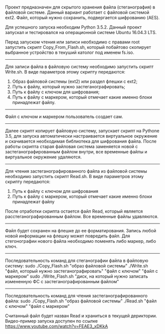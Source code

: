 Проект предназначен для скрытого хранения файла (стеганография) в файловой системе. 
Данный вариант работает с файловой системой ext2. 
Файл, который нужно сохранить, подвергается шифрованию (AES).

Для успешного запуска необходим Python 3.5.2. Данный проект запускал и тестировался на операционной системе Ubuntu 16.04.3 LTS. 
	
Перед запуском чтения или записи необходимо с правами root запустить скрипт Copy_From_Flash.sh, который побайтово скопирует выбранное устройство в текуший католог
под именем fs.iso.
***
Для записи файла в файловую систему необходимо запустить скрипт Write.sh. 
В виде параметров этому скрипту передаются:
  1) Образ файловой системы (ext2) или раздел флешки с ext2;
  2) Путь к файлу, который нужно застеганографировать;
  3) Путь к файлу с ключом для шифрования;
  4) Путь к файлу с маркером, который отмечает 
		какие именно блоки принадлежат файлу.
***
Файл с ключом и маркером пользователь создает сам.
***
Далее скрипт копирует файловую систему, запускает скрипт на Pythone 3.5, 
для запуска автоматически настраивается виртуальное окружение 
и скачивается необходимая библиотека для шифрования файла. 
После работы скрипта старая файловая система заменяется новой 
с застеганографированным файлом внутри,
все временные файлы и виртуальное окружение удаляются.
***
Для чтения застеганографированного файла из файловой системы необходимо 
запустить скрипт Read.sh. В виде параметров этому скрипту передаются:
  1) Путь к файлу с ключом для шифрования
  2) Путь к файлу с маркером, который отмечает какие именно блоки принадлежат файлу

После отработки скрипта остается файл Read,
 который является расстеганографированным файлом. 
Все временные файлы удавляются. 
***
Файл будет сохранен на флешке до ее форматирования. 
Запись любой новой информации на флешку может повредить файл. 
Для стегонографии нового файла необходимо поменять либо маркер, либо ключ.
***
Последовательность команд для стеганографии файла в файловую систему:
sudo ./Copy_Flash.sh "образ файловой системы"
./Write.sh "файл, который нужно застеганографировать" "файл с ключом" "файл с маркером"
sudo ./Write_Flash.sh "диск, на который нужно записать измененную ФС с застеганографированным файлом"
***
Последовательность команд для чтения застеганографированного файла:
sudo ./Copy_Flash.sh "образ файловой системы"
./Read.sh "файл с ключом" "файл с маркером"

Считанный файл будет назван Read и храниться в текущей дериктории.
Видео-пример запуска доступен по ссылке https://www.youtube.com/watch?v=FEAE3_xDKkA
